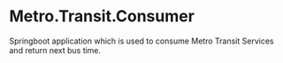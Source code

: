 # Metro.Transit.Consumer

Springboot application which is used to consume Metro Transit Services and return next bus time.
